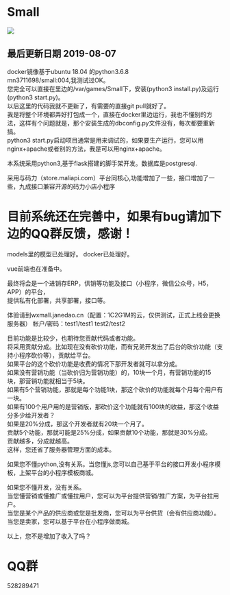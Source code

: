 # Small

![](https://github.com/mn3711698/Small/blob/master/923.png)


## 最后更新日期  2019-08-07
docker镜像基于ubuntu 18.04 的python3.6.8
<br>mn3711698/small:004,我测试过OK。
<br>您完全可以直接在里边的/var/games/Small下，安装(python3 install.py)及运行(python3 start.py)。
<br>以后这里的代码我就不更新了，有需要的直接git pull就好了。
<br>我是将整个环境都弄好打包成一个，直接在docker里边运行，我也不懂别的方法，这样有个问题就是，那个安装生成的dbconfig.py文件没有，每次都要重新搞。
<br>python3 start.py启动项目通常是用来调试的，如果要生产运行，您可以用nginx+apache或者别的方法，我是可以用nginx+apache。

本系统采用python3,基于flask搭建的脚手架开发。数据库是postgresql.


采用与码力（store.maliapi.com）平台同核心,功能增加了一些，接口增加了一些，九成接口兼容开源的码力小店小程序

# 目前系统还在完善中，如果有bug请加下边的QQ群反馈，感谢！

models里的模型已处理好。
docker已处理好。


vue前端也在准备中。


最终将会是一个进销存ERP，供销等功能及接口（小程序，微信公众号，H5，APP）的平台，
<br>提供私有化部署，共享部署，接口等。

体验请到wxmall.janedao.cn（配置：1C2G1M的云，仅供测试，正式上线会更换服务器）  帐户/密码：test1/test1     test2/test2


目前功能是比较少，也期待您贡献代码或者功能。
<br>将采用贡献分成。比如现在没有砍价功能，而有兄弟开发出了后台的砍价功能（支持小程序砍价等），贡献给平台。
<br>如果平台的这个砍价功能是收费的情况下那开发者就可以拿分成。
<br>如果没有营销功能（当砍价归为营销功能）的，10块一个月，有营销功能的15块，那营销功能就相当于5块。
<br>如果有5个营销功能，那就是每个功能1块，那这个砍价的功能就每个月每个用户有一块。
<br>如果有100个用户用的是营销版，那砍价这个功能就有100块的收益，那这个收益分多少给开发者？
<br>如果是20%分成，那这个开发者就有20块一个月了。
<br>贡献5个功能，那就可能是25%分成，如果贡献10个功能，那就是30%分成。
<br>贡献越多，分成就越高。
<br>这样，您还省了服务器管理方面的成本。


如果您不懂python,没有关系。当您懂js,您可以自己基于平台的接口开发小程序模板，上架平台的小程序模板商城。


如果您不懂开发，没有关系。
<br>当您懂营销或懂推广或懂拉用户，您可以为平台提供营销/推广方案，为平台拉用户。
<br>当您是某个产品的供应商或您是批发商，您可以为平台供货（会有供应商功能）。
<br>当您是卖家，您可以基于平台在小程序做商城。


以上，您不是增加了收入了吗？


# QQ群
528289471


